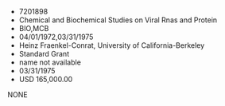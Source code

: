 * 7201898
* Chemical and Biochemical Studies on Viral Rnas and Protein
* BIO,MCB
* 04/01/1972,03/31/1975
* Heinz Fraenkel-Conrat, University of California-Berkeley
* Standard Grant
*   name not available
* 03/31/1975
* USD 165,000.00

NONE
